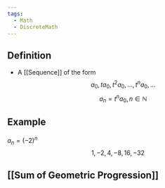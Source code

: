 ```yaml
---
tags:
  - Math
  - DiscreteMath
---
```

## Definition
- A [[Sequence]] of the form $$a_0,ta_0, t^2a_0,...,t^na_0,...$$
$$a_n=t^na_0,n\in\mathbb N$$
## Example
$a_n=(-2)^n$ $$1, -2, 4, -8, 16, -32$$
## [[Sum of Geometric Progression]]